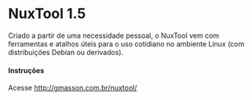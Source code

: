 # NuxTool 1.5
Criado a partir de uma necessidade pessoal, o NuxTool vem com ferramentas e atalhos úteis para o uso cotidiano no ambiente Linux (com distribuições Debian ou derivados).

#### Instruções
Acesse <http://gmasson.com.br/nuxtool/>
